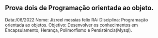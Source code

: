 ##  Prova dois de Programação orientada ao objeto.

Data:/06/2022
Nome: Jizreel messias felix 
RA:
Disciplina: Programação orientada ao objetos.
Objetivo: Desenvolver os conhecimentos em Encapsulamento, Herança, Polimorfismo e Persistência(Mysql).
